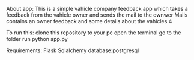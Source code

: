 About app:
This is a simple vahicle company feedback app
which takes a feedback from the vahicle owner and sends the mail to the ownwer
Mails contains an owner feedback and some details about the vahicles 4


To run this:
clone this repository to your pc
open the terminal 
go to the folder
run python app.py


Requirements:
Flask 
Sqlalchemy
database:postgresql



